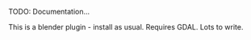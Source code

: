 TODO: Documentation...

This is a blender plugin - install as usual.  Requires GDAL.  Lots to write.
